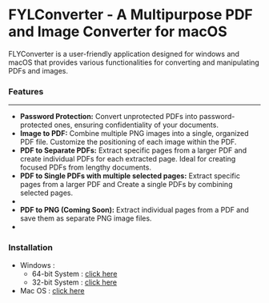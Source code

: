 <h1>FYLConverter - A Multipurpose PDF and Image Converter for macOS</h1>
<p>
FLYConverter is a user-friendly application designed for windows and macOS that provides various functionalities for converting and manipulating PDFs and images.
<h3>Features</h3>
    <hr>
    <ul>
        <li>
            <b>Password Protection:</b> Convert unprotected PDFs into password-protected ones, ensuring confidentiality of your documents.
        </li>
        <li>
            <b>Image to PDF:</b> Combine multiple PNG images into a single, organized PDF file. Customize the positioning of each image within the PDF.
        </li>
        <li>
            <b>PDF to Separate PDFs:</b> Extract specific pages from a larger PDF and create individual PDFs for each extracted page. Ideal for creating focused PDFs from lengthy documents.
        </li>
        <li>
            <b>PDF to Single PDFs with multiple selected pages:</b> Extract specific pages from a larger PDF and Create a single PDFs by combining selected pages.        
        <li>
        <li>
            <b>PDF to PNG (Coming Soon):</b> Extract individual pages from a PDF and save them as separate PNG image files.        
        <li>
    </ul>
</p>

<h3>Installation</h3>
<ul>
    <li>
        Windows :
        <ul>
            <li>64-bit System : <a href="https://github.com/ChitreshPratap/FYLConverter_Prod/releases/download/v0.0.1/FLYConverter_setup_x64_v0.0.1.exe">click here</a></li>
            <li>32-bit System : <a href="https://github.com/ChitreshPratap/FYLConverter_Prod/releases/download/v0.0.1/FLYConverter_setup_win_x86_v0.0.1.exe">click here</a></li>
        </ul>
    </li>
    <li>
        Mac OS : <a href="https://github.com/ChitreshPratap/FYLConverter_Prod/releases/download/v0.0.1/FYLConverter.v0.0.1.dmg">click here </a>
    </li>
</ul>


